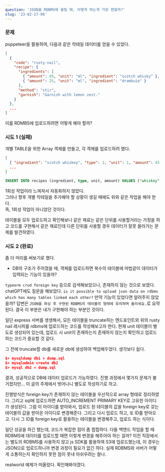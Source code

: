 ```yaml
---
question: 'JSON을 RDBMS에 올릴 때, 어떻게 하는게 가장 편할까?'
slug: '23-02-17-06'
---
```


### 문제

puppeteer을 활용하여, 다음과 같은 칵테일 데이터를 얻을 수 있었다.

```json
[
  {
    "code": "rusty-nail",
    "recipe": {
      "ingredients": [
        { "amount": 45, "unit": "ml", "ingredient": "scotch whisky" },
        { "amount": 25, "unit": "ml", "ingredient": "drambuie" }
      ],
      "method": "stir",
      "garnish": "Garnish with lemon zest."
    }
  },
  ...
]
```

이를 RDMBS에 업로드하려면 어떻게 해야 할까?

### 시도 1 (실패)

개별 TABLE을 위한 Array 객체를 만들고, 각 객체를 업로드하려 했다.

```json
[
  { "ingredient": "scotch whiskey", "type": 1, "unit": 1, "amount": 45 },
  ...
]
```

```sql
INSERT INTO recipes (ingredient, type, unit, amount) VALUES ("whiskey", 1, 1, 30);
```

1회성 작업이라 느껴져서 자동화하지 않았다.  
그러나 향후 개별 칵테일을 추가해야 할 상황이 생길 때에도 위와 같은 작업을 해야 한다.  
즉, 1회성 작업이 아니었던 것이다.

테이블을 모두 업로드하고 확인해보니 같은 재료는 같은 단위를 사용할거라는 가정을 하고 코드를 구현해서 같은 재료인데 다른 단위를 사용할 경우 데이터가 잘못 올라가는 문제를 발견하였다.

### 시도 2 (완료)

좀 더 머리를 써보기로 했다.

- DB의 구조가 주어졌을 때, 객체를 업로드하면 복수의 테이블에 마법같이 데이터가 입력되는 기능이 있을까?

`typeorm crud foreign key` 등으로 검색해보았으나, 존재하지 않는 것으로 보였다.
chatGPT에도 질문을 해보았다. `is it possible to upload json data on rdbms which has many tables linked each other?`
만약 기능이 있었다면 알려주지 않았을까? 답변은 `JSON을 파싱 후 구현된 RDBMS의 테이블의 형태에 유의하며 올리세요.`로 요약된다.
결국 이 부분은 내가 구현해야 하는 부분인 것이다.

일단 express 서버를 생생해서, 모든 테이블을 truncate하는 엔드포인트와 위의 rusty nail 레시피를 rdbms에 업로드하는 코드를 작성해보고자 한다. 현재 unit 테이블이 별도로 생성되어 있는데, 업로드 시 unit이 존재하는지 존재하지 않는지 확인하고 업로드하는 코드가 중요할 것 같다.

그 전에 truncate할 db를 새로운 db에 생성하여 백업해두었다. 생각보다 쉽다.

```json
$> mysqldump db1 > dump.sql
$> mysqladmin create db2
$> mysql db2 < dump.sql
```

결과, 성공적으로 DB에 데이터 업로드가 가능하였다.
진행 과정에서 몇가지 문제가 불거졌지만... 이 글의 주제에서 벗어나니 별도로 작성하기로 하고.

진행방식은 foreign key가 존재하지 않는 테이블을 우선적으로 array 형태로 정리하였다. 그리고 sql에 업로드하면 AUTO_INCREMENT PRIMARY KEY로 고유한 아이디가 생성된다. 그럼 이 아이디를 받아와서, 업로드 된 테이블의 값을 foreign key로 갖는 테이블의 값을 받아온 아이디로 변경해준다. 그리고 다시 업로드 하고, 또 ID를 받아오고. 다시 그 ID를 foreign key로 활용하는 테이블을 변경해주고, 업로드 하는 식이다.

일단 성공을 하긴 했는데, 코드가 복잡한 점이 좀 찝찝하다. 다들 백엔드 작업을 할 때 RDBMS에 데이터를 업로드할 때면 이렇게 변경을 해주어야 하는 걸까? 이전 직장에서는 별도의 RDBMS를 사용하지 않고 js SDK를 활용하여 S3에 업로드했는데, 이 경우는 JSON으로 업로드하니까 변경 과정이 필요가 없긴 하다. 실제 RDBMS와 서버가 어떻게 소통하는지 확인하지 못한 점이 못내 아쉬우려는 찰나.

realworld 예제가 떠올랐다. 확인해봐야겠다.
